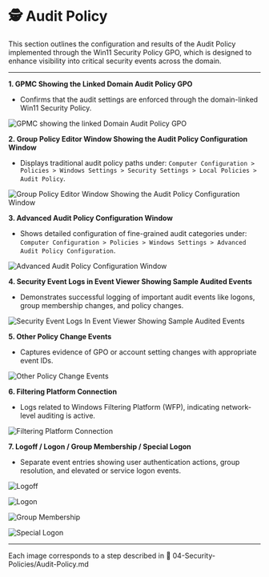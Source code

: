 # 🕵️ Audit Policy

This section outlines the configuration and results of the Audit Policy implemented through the Win11 Security Policy GPO, which is designed to enhance visibility into critical security events across the domain.

---

**1. GPMC Showing the Linked Domain Audit Policy GPO**

- Confirms that the audit settings are enforced through the domain-linked Win11 Security Policy.

![GPMC showing the linked Domain Audit Policy GPO](https://github.com/user-attachments/assets/31bb11fb-730e-4dc4-ab12-e201766397f2)

**2. Group Policy Editor Window Showing the Audit Policy Configuration Window**

- Displays traditional audit policy paths under:
`Computer Configuration > Policies > Windows Settings > Security Settings > Local Policies > Audit Policy`.

![Group Policy Editor Window Showing the Audit Policy Configuration Window](https://github.com/user-attachments/assets/1ce841d1-5c09-4be7-9196-b48c0d8c84ae)

**3. Advanced Audit Policy Configuration Window**

- Shows detailed configuration of fine-grained audit categories under:
`Computer Configuration > Policies > Windows Settings > Advanced Audit Policy Configuration`.

![Advanced Audit Policy Configuration Window](https://github.com/user-attachments/assets/8e17d6d2-3340-4b6e-985e-61d71588b74b)

**4. Security Event Logs in Event Viewer Showing Sample Audited Events**

- Demonstrates successful logging of important audit events like logons, group membership changes, and policy changes.

![Security Event Logs In Event Viewer Showing Sample Audited Events](https://github.com/user-attachments/assets/738fb487-504f-4c15-8bf6-f65a3b1cc814)

**5. Other Policy Change Events**

- Captures evidence of GPO or account setting changes with appropriate event IDs.

![Other Policy Change Events](https://github.com/user-attachments/assets/2ad71fbf-4573-4a44-80ac-80e0efa8ce0e)

**6. Filtering Platform Connection**

- Logs related to Windows Filtering Platform (WFP), indicating network-level auditing is active.

![Filtering Platform Connection](https://github.com/user-attachments/assets/a2afb7b9-5ce3-4e7e-b243-576ad26e3c52)

**7. Logoff / Logon / Group Membership / Special Logon**

- Separate event entries showing user authentication actions, group resolution, and elevated or service logon events.

![Logoff](https://github.com/user-attachments/assets/094b2bd8-7893-45ab-8725-23c1d9ac8d5e)

![Logon](https://github.com/user-attachments/assets/ee69efda-3b3b-4a1f-ab4b-efbc6e7c0c7d)

![Group Membership](https://github.com/user-attachments/assets/a62ca287-2a0e-4a86-8825-8635b18675f4)

![Special Logon](https://github.com/user-attachments/assets/e1eea46d-5a9e-4802-8415-037fceed0530)

---

Each image corresponds to a step described in 📂 04-Security-Policies/Audit-Policy.md
